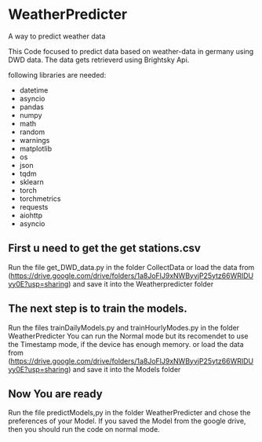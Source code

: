 # WeatherPredicter
A way to predict weather data



This Code focused to predict data based on weather-data in germany using DWD data.
The data gets retrieverd using Brightsky Api.

following libraries are needed:
- datetime
- asyncio
- pandas
- numpy
- math
- random
- warnings
- matplotlib
- os
- json
- tqdm
- sklearn
- torch
- torchmetrics
- requests
- aiohttp
- asyncio


## First u need to get the get stations.csv
Run the file get_DWD_data.py in the folder CollectData
or
load the data from (https://drive.google.com/drive/folders/1a8JoFlJ9xNWByvjP25ytz66WRIDUyy0E?usp=sharing) and save it into the Weatherpredicter folder


## The next step is to train the models.
Run the files trainDailyModels.py and trainHourlyModes.py in the folder WeatherPredicter
You can run the Normal mode but its recomendet to use the Timestamp mode, if the device has enough memory.
or
load the data from (https://drive.google.com/drive/folders/1a8JoFlJ9xNWByvjP25ytz66WRIDUyy0E?usp=sharing) and save it into the Models folder

## Now You are ready
Run the file predictModels,py in the folder WeatherPredicter and chose the preferences of your Model.
If you saved the Model from the google drive, then you should run the code on normal mode.
